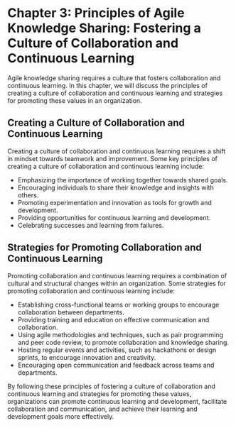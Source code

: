 Chapter 3: Principles of Agile Knowledge Sharing: Fostering a Culture of Collaboration and Continuous Learning
==============================================================================================================

Agile knowledge sharing requires a culture that fosters collaboration and continuous learning. In this chapter, we will discuss the principles of creating a culture of collaboration and continuous learning and strategies for promoting these values in an organization.

Creating a Culture of Collaboration and Continuous Learning
-----------------------------------------------------------

Creating a culture of collaboration and continuous learning requires a shift in mindset towards teamwork and improvement. Some key principles of creating a culture of collaboration and continuous learning include:

* Emphasizing the importance of working together towards shared goals.
* Encouraging individuals to share their knowledge and insights with others.
* Promoting experimentation and innovation as tools for growth and development.
* Providing opportunities for continuous learning and development.
* Celebrating successes and learning from failures.

Strategies for Promoting Collaboration and Continuous Learning
--------------------------------------------------------------

Promoting collaboration and continuous learning requires a combination of cultural and structural changes within an organization. Some strategies for promoting collaboration and continuous learning include:

* Establishing cross-functional teams or working groups to encourage collaboration between departments.
* Providing training and education on effective communication and collaboration.
* Using agile methodologies and techniques, such as pair programming and peer code review, to promote collaboration and knowledge sharing.
* Hosting regular events and activities, such as hackathons or design sprints, to encourage innovation and creativity.
* Encouraging open communication and feedback across teams and departments.

By following these principles of fostering a culture of collaboration and continuous learning and strategies for promoting these values, organizations can promote continuous learning and development, facilitate collaboration and communication, and achieve their learning and development goals more effectively.
